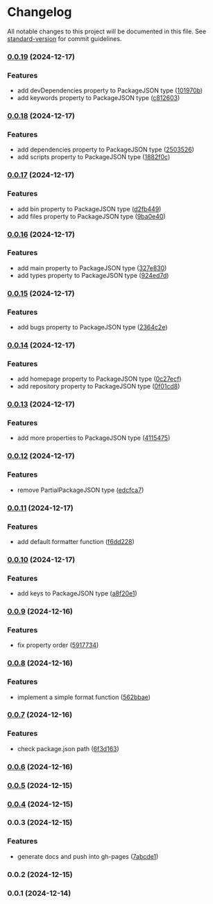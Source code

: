 # Changelog

All notable changes to this project will be documented in this file. See [standard-version](https://github.com/conventional-changelog/standard-version) for commit guidelines.

### [0.0.19](https://github.com/rdarida/prettypkg/compare/v0.0.18...v0.0.19) (2024-12-17)


### Features

* add devDependencies property to PackageJSON type ([101970b](https://github.com/rdarida/prettypkg/commit/101970b18ea73fbd25d64bfb2467e39fb2c61233))
* add keywords property to PackageJSON type ([c812603](https://github.com/rdarida/prettypkg/commit/c81260387c7634e61907a4b7fa0000baad035f31))

### [0.0.18](https://github.com/rdarida/prettypkg/compare/v0.0.17...v0.0.18) (2024-12-17)


### Features

* add dependencies property to PackageJSON type ([2503526](https://github.com/rdarida/prettypkg/commit/25035267a81aa136644978f152b466e8c8bd9124))
* add scripts property to PackageJSON type ([1882f0c](https://github.com/rdarida/prettypkg/commit/1882f0c69a54332df5f3dbf912477048502ea5e2))

### [0.0.17](https://github.com/rdarida/prettypkg/compare/v0.0.16...v0.0.17) (2024-12-17)


### Features

* add bin property to PackageJSON type ([d2fb449](https://github.com/rdarida/prettypkg/commit/d2fb449e2e0cec0b5d551b9856963c1d3524f8bb))
* add files property to PackageJSON type ([9ba0e40](https://github.com/rdarida/prettypkg/commit/9ba0e400bf4b170552a0867f07ccacca735e7366))

### [0.0.16](https://github.com/rdarida/prettypkg/compare/v0.0.15...v0.0.16) (2024-12-17)


### Features

* add main property to PackageJSON type ([327e830](https://github.com/rdarida/prettypkg/commit/327e8304a839864ed93c3ea693786f05b8649713))
* add types property to PackageJSON type ([924ed7d](https://github.com/rdarida/prettypkg/commit/924ed7d511ecb782e1e3397df82b276372b0a528))

### [0.0.15](https://github.com/rdarida/prettypkg/compare/v0.0.14...v0.0.15) (2024-12-17)


### Features

* add bugs property to PackageJSON type ([2364c2e](https://github.com/rdarida/prettypkg/commit/2364c2eeecd3ec86c446d9778b84e1ec8453cf8c))

### [0.0.14](https://github.com/rdarida/prettypkg/compare/v0.0.13...v0.0.14) (2024-12-17)


### Features

* add homepage property to PackageJSON type ([0c27ecf](https://github.com/rdarida/prettypkg/commit/0c27ecfd56013b397247347e4d5ce6079fa97973))
* add repository property to PackageJSON type ([0f01cd8](https://github.com/rdarida/prettypkg/commit/0f01cd8a0f0767d2bf332122ecf618cdebfce7ac))

### [0.0.13](https://github.com/rdarida/prettypkg/compare/v0.0.12...v0.0.13) (2024-12-17)


### Features

* add more properties to PackageJSON type ([4115475](https://github.com/rdarida/prettypkg/commit/411547501c89e1a28e04199881cbbb4cd9d6ec4e))

### [0.0.12](https://github.com/rdarida/prettypkg/compare/v0.0.11...v0.0.12) (2024-12-17)


### Features

* remove PartialPackageJSON type ([edcfca7](https://github.com/rdarida/prettypkg/commit/edcfca798e2d8598b9ff8bb333d1c51b335bda84))

### [0.0.11](https://github.com/rdarida/prettypkg/compare/v0.0.10...v0.0.11) (2024-12-17)


### Features

* add default formatter function ([f6dd228](https://github.com/rdarida/prettypkg/commit/f6dd22806ee6bf7e32d6579bfb1f336aaef1872c))

### [0.0.10](https://github.com/rdarida/prettypkg/compare/v0.0.9...v0.0.10) (2024-12-17)


### Features

* add keys to PackageJSON type ([a8f20e1](https://github.com/rdarida/prettypkg/commit/a8f20e1a3461a272a0005e57168b41c1c317fad7))

### [0.0.9](https://github.com/rdarida/prettypkg/compare/v0.0.8...v0.0.9) (2024-12-16)


### Features

* fix property order ([5917734](https://github.com/rdarida/prettypkg/commit/591773496a7d0bcc4e6aa6d808334db16ad7417f))

### [0.0.8](https://github.com/rdarida/prettypkg/compare/v0.0.7...v0.0.8) (2024-12-16)


### Features

* implement a simple format function ([562bbae](https://github.com/rdarida/prettypkg/commit/562bbae6e57230be4ce9114fa36fb22645c399cb))

### [0.0.7](https://github.com/rdarida/prettypkg/compare/v0.0.6...v0.0.7) (2024-12-16)


### Features

* check package.json path ([6f3d163](https://github.com/rdarida/prettypkg/commit/6f3d1638d3b7e61c709673bbbaa3c65b7de7a2f8))

### [0.0.6](https://github.com/rdarida/prettypkg/compare/v0.0.5...v0.0.6) (2024-12-16)

### [0.0.5](https://github.com/rdarida/prettypkg/compare/v0.0.4...v0.0.5) (2024-12-15)

### [0.0.4](https://github.com/rdarida/prettypkg/compare/v0.0.3...v0.0.4) (2024-12-15)

### 0.0.3 (2024-12-15)


### Features

* generate docs and push into gh-pages ([7abcde1](https://github.com/rdarida/prettypkg/commit/7abcde12bcefe47d024d06aaf89e70e600e570e9))

### 0.0.2 (2024-12-15)

### 0.0.1 (2024-12-14)

